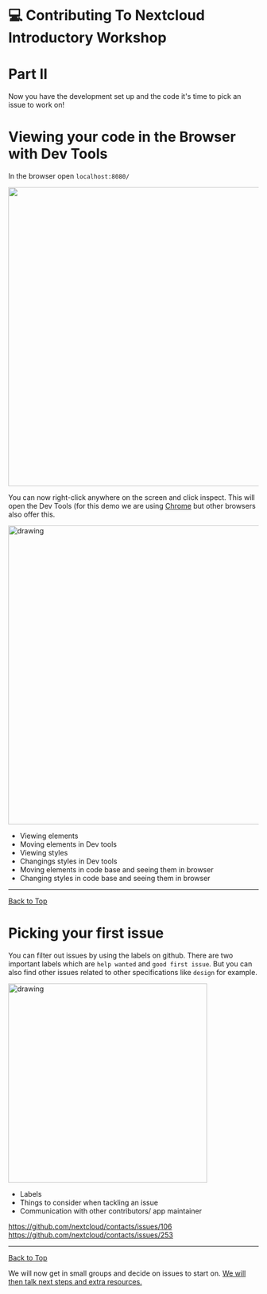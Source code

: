 <a name="top"></a>
# :computer: Contributing To Nextcloud Introductory Workshop 
# Part II

Now you have the development set up and the code it's time to pick an issue to work on!

# Viewing your code in the Browser with Dev Tools

In the browser open 
`localhost:8080/`

<img src="https://github.com/sleepypioneer/ContributingToNextcloudIntroductoryWorkshop/blob/master/images/editingonChrome.PNG" width="600"/>

You can now right-click anywhere on the screen and click inspect. 
This will open the Dev Tools (for this demo we are using [Chrome](https://www.google.com/chrome/?brand=CHBF&ds_kid=43700010220923594&gclid=COHwovKYiN0CFQz7Gwod0UAIQA&gclsrc=ds&dclid=CKaRqfKYiN0CFUmWdwodvFcMyg) but other browsers also offer this.

<img src="https://github.com/sleepypioneer/ContributingToNextcloudIntroductoryWorkshop/blob/master/images/editingonChrome2.PNG" alt="drawing" width="600"/>

* Viewing elements
* Moving elements in Dev tools
* Viewing styles
* Changings styles in Dev tools
* Moving elements in code base and seeing them in browser
* Changing styles in code base and seeing them in browser

***
[Back to Top](#top) 

# Picking your first issue

You can filter out issues by using the labels on github.
There are two important labels which are `help wanted` and `good first issue`. But you can also find other issues related to other specifications like `design` for example.

<img src="https://github.com/sleepypioneer/ContributingToNextcloudIntroductoryWorkshop/blob/master/images/goodfiratissues.png" alt="drawing" width="400"/>

* Labels
* Things to consider when tackling an issue
* Communication with other contributors/ app maintainer

https://github.com/nextcloud/contacts/issues/106
https://github.com/nextcloud/contacts/issues/253


***
[Back to Top](#top) 

We will now get in small groups and decide on issues to start on. [We will then talk next steps and extra resources.](https://github.com/sleepypioneer/ContributingToNextcloudIntroductoryWorkshop/blob/master/partIII.md)

